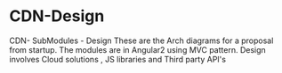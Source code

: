 # CDN-Design
CDN- SubModules - Design 
These are the Arch diagrams for a proposal from startup.
The modules are in Angular2 using MVC pattern.
Design involves Cloud solutions , JS libraries and Third party API's

